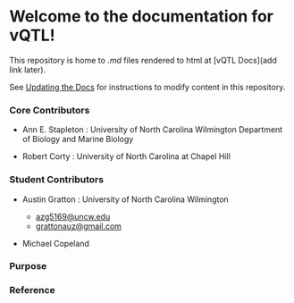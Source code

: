 # Welcome to the documentation for vQTL!

This repository is home to _.md_ files rendered to html at [vQTL Docs](add link later).

See [Updating the Docs](/updating/) for instructions to modify content in this repository.


### Core Contributors

- Ann E. Stapleton : University of North Carolina Wilmington Department of Biology and Marine Biology

- Robert Corty : University of North Carolina at Chapel Hill

### Student Contributors

* Austin Gratton : University of North Carolina Wilmington
    - azg5169@uncw.edu
    - grattonauz@gmail.com

* Michael Copeland

### Purpose




### Reference
